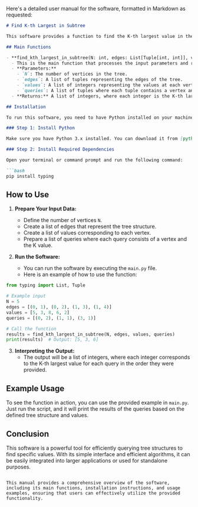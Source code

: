Here's a detailed user manual for the software, formatted in Markdown as requested:

```markdown
# Find K-th Largest in Subtree

This software provides a function to find the K-th largest value in the subtree of a given vertex in a tree structure. It is designed to handle queries efficiently using depth-first search (DFS) and a min-heap.

## Main Functions

- **find_kth_largest_in_subtree(N: int, edges: List[Tuple[int, int]], values: List[int], queries: List[Tuple[int, int]]) -> List[int]**
  - This is the main function that processes the input parameters and returns a list of K-th largest values for each query.
  - **Parameters:**
    - `N`: The number of vertices in the tree.
    - `edges`: A list of tuples representing the edges of the tree.
    - `values`: A list of integers representing the values at each vertex.
    - `queries`: A list of tuples where each tuple contains a vertex and the K value for the query.
  - **Returns:** A list of integers, where each integer is the K-th largest value found for the respective query.

## Installation

To run this software, you need to have Python installed on your machine. You can install the required dependencies using pip. 

### Step 1: Install Python

Make sure you have Python 3.x installed. You can download it from [python.org](https://www.python.org/downloads/).

### Step 2: Install Required Dependencies

Open your terminal or command prompt and run the following command:

```bash
pip install typing
```

## How to Use

1. **Prepare Your Input Data:**
   - Define the number of vertices `N`.
   - Create a list of edges that represent the tree structure.
   - Create a list of values corresponding to each vertex.
   - Prepare a list of queries where each query consists of a vertex and the K value.

2. **Run the Software:**
   - You can run the software by executing the `main.py` file. 
   - Here is an example of how to use the function:

```python
from typing import List, Tuple

# Example input
N = 5
edges = [(0, 1), (0, 2), (1, 3), (1, 4)]
values = [5, 3, 8, 6, 2]
queries = [(0, 2), (1, 1), (3, 1)]

# Call the function
results = find_kth_largest_in_subtree(N, edges, values, queries)
print(results)  # Output: [5, 3, 6]
```

3. **Interpreting the Output:**
   - The output will be a list of integers, where each integer corresponds to the K-th largest value for each query in the order they were provided.

## Example Usage

To see the function in action, you can use the provided example in `main.py`. Just run the script, and it will print the results of the queries based on the defined tree structure and values.

## Conclusion

This software is a powerful tool for efficiently querying tree structures to find specific values. With its simple interface and efficient algorithms, it can be easily integrated into larger applications or used for standalone purposes.
```

This manual provides a comprehensive overview of the software, including its main functions, installation instructions, and usage examples, ensuring that users can effectively utilize the provided functionality.